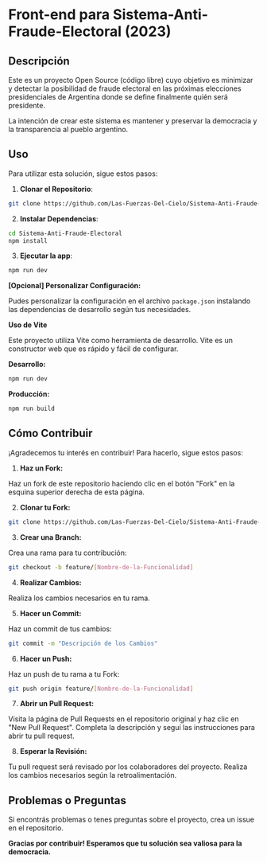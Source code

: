 # Front-end para Sistema-Anti-Fraude-Electoral (2023)

## Descripción

Este es un proyecto Open Source (código libre) cuyo objetivo es minimizar y detectar la posibilidad de fraude electoral en las próximas elecciones presidenciales de Argentina donde se define finalmente quién será presidente.

La intención de crear este sistema es mantener y preservar la democracia y la transparencia al pueblo argentino.

## Uso

Para utilizar esta solución, sigue estos pasos:

1. **Clonar el Repositorio**:

```bash
git clone https://github.com/Las-Fuerzas-Del-Cielo/Sistema-Anti-Fraude-Electoral
```

2. **Instalar Dependencias**:

```Bash
cd Sistema-Anti-Fraude-Electoral
npm install
```

3. **Ejecutar la app**:

```Bash
npm run dev
```

**[Opcional] Personalizar Configuración:**

Pudes personalizar la configuración en el archivo `package.json` instalando las dependencias de desarrollo según tus necesidades.

**Uso de Vite**

Este proyecto utiliza Vite como herramienta de desarrollo. Vite es un constructor web que es rápido y fácil de configurar.

**Desarrollo:**

```Bash
npm run dev
```

**Producción:**

```Bash
npm run build
```

## Cómo Contribuir

¡Agradecemos tu interés en contribuir! Para hacerlo, sigue estos pasos:

1. **Haz un Fork:**

Haz un fork de este repositorio haciendo clic en el botón "Fork" en la esquina superior derecha de esta página.

2. **Clonar tu Fork:**

```Bash
git clone https://github.com/Las-Fuerzas-Del-Cielo/Sistema-Anti-Fraude-Electoral.git
```

3. **Crear una Branch:**

Crea una rama para tu contribución:

```Bash
git checkout -b feature/[Nombre-de-la-Funcionalidad]
```

4. **Realizar Cambios:**

Realiza los cambios necesarios en tu rama.

5. **Hacer un Commit:**

Haz un commit de tus cambios:

```Bash
git commit -m "Descripción de los Cambios"
```

6. **Hacer un Push:**

Haz un push de tu rama a tu Fork:

```Bash
git push origin feature/[Nombre-de-la-Funcionalidad]
```

7. **Abrir un Pull Request:**

Visita la página de Pull Requests en el repositorio original y haz clic en "New Pull Request". Completa la descripción y seguí las instrucciones para abrir tu pull request.

8. **Esperar la Revisión:**

Tu pull request será revisado por los colaboradores del proyecto. Realiza los cambios necesarios según la retroalimentación.

## Problemas o Preguntas

Si encontrás problemas o tenes preguntas sobre el proyecto, crea un issue en el repositorio.

**Gracias por contribuir! Esperamos que tu solución sea valiosa para la democracia.**
